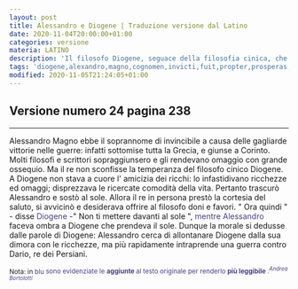```yaml
---
layout: post
title: Alessandro e Diogene | Traduzione versione dal Latino
date: 2020-11-04T20:00:00+01:00
categories: versione
materia: LATINO
description: 'Il filosofo Diogene, seguace della filosofia cinica, che praticava il disprezzo dei beni materiali, dà ad Alessandro Magno una risposta in tono con la sua scelta di vita. Ne deriva il detto secondo cui Alessandro fa prima a vincere il re persiano Dario che a smuovere Diogene dal suo posto. Versione numero 24 pagina 238 del libro Il mio latino'
tags: 'diogene,alexandro,magno,cognomen,invicti,fuit,propter,prosperas,bellis,victorias,il mio latino'
modified: 2020-11-05T21:24:05+01:00
---
```


## Versione numero 24 pagina 238

---


Alessandro Magno ebbe il soprannome di invincibile a causa delle gagliarde vittorie nelle guerre: infatti sottomise tutta la Grecia, e giunse a Corinto. Molti filosofi e scrittori sopraggiunsero e gli rendevano omaggio con grande ossequio. Ma il re non sconfisse la temperanza del filosofo cinico Diogene. A Diogene non stava a cuore l' amicizia dei ricchi: lo infastidivano ricchezze ed omaggi; disprezzava le ricercate comodità della vita. Pertanto trascurò Alessandro e sostò al sole. Allora il re in persona prestò la cortesia del saluto, si avvicinò e desiderava offrire al filosofo doni e favori. " Ora quindi " - disse <span style="color:darkslateblue"> Diogene </span> -" Non ti mettere davanti al sole ", <span style="color:darkslateblue"> mentre Alessandro </span> faceva ombra a Diogene che prendeva il sole. Dunque la morale si dedusse dalle parole di Diogene: Alessandro cerca di allontanare Diogene dalla sua dimora con le ricchezze, ma più rapidamente intraprende una guerra contro Dario, re dei Persiani.

<sub> Nota: in <span style="color:darkslateblue"> blu <span> sono evidenziate le <b> aggiunte </b> al testo originale per renderlo <b> più leggibile </b>.<sup><i>Andrea Bortolotti</i></sup>